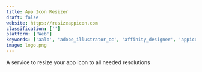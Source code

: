 ```yaml
---
title: App Icon Resizer
draft: false 
website: https://resizeappicon.com
classification: ['']
platform: ['Web']
keywords: ['aalo', 'adobe_illustrator_cc', 'affinity_designer', 'appiconizer', 'bulk_resize_photos', 'cloudapp', 'doka.photo', 'easyappicon', 'fontfamous', 'gif_resizer', 'icon_54', 'iconbros', 'iconstore', 'makeappicon', 'minimal_dual_tone_icons', 'online_video_resizer', 'resizepixel', 'svg_background_generator', 'sally', 'swifticons', 'ios_11_icons:_glyphs', 'ios_icons_converter']
image: logo.png
---
```

A service to resize your app icon to all needed resolutions